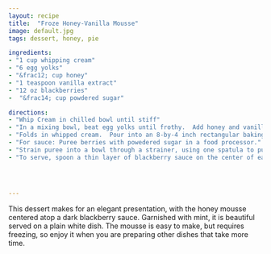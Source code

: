 ```yaml
---
layout: recipe
title:  "Froze Honey-Vanilla Mousse"
image: default.jpg
tags: dessert, honey, pie

ingredients:
- "1 cup whipping cream"
- "6 egg yolks"
- "&frac12; cup honey"
- "1 teaspoon vanilla extract"
- "12 oz blackberries"
-  "&frac14; cup powdered sugar"

directions:
- "Whip Cream in chilled bowl until stiff"
- "In a mixing bowl, beat egg yolks until frothy.  Add honey and vanilla and beat until light, thick, and pale, about 5-10 minutes"
- "Folds in whipped cream.  Pour into an 8-by-4 inch rectangular baking dish and freeze for at least six hours."
- "For sauce: Puree berries with powedered sugar in a food processor."
- "Strain puree into a bowl through a strainer, using one spatula to push sauce through and another to push sauce off underside of strainer" 
- "To serve, spoon a thin layer of blackberry sauce on the center of each dessert plate, and tip to cover completely with sauce.  Slice mousse into one-inch thick slices and place in the center of each plate.  Garnish with fresh mint sprigs and fresh blackberries"  




---
```

This dessert makes for an elegant presentation, with the honey mousse centered atop a dark blackberry sauce.  Garnished with mint, it is beautiful served on a plain white dish.  The mousse is easy to make, but requires freezing, so enjoy it when you are preparing other dishes that take more time.
